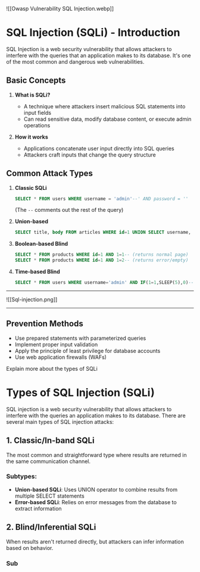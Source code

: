 
![[Owasp Vulnerability SQL Injection.webp]]
# SQL Injection (SQLi) - Introduction

SQL Injection is a web security vulnerability that allows attackers to interfere with the queries that an application makes to its database. It's one of the most common and dangerous web vulnerabilities.

## Basic Concepts

1. **What is SQLi?**
   - A technique where attackers insert malicious SQL statements into input fields
   - Can read sensitive data, modify database content, or execute admin operations

2. **How it works**
   - Applications concatenate user input directly into SQL queries
   - Attackers craft inputs that change the query structure

## Common Attack Types

1. **Classic SQLi**
   ```sql
   SELECT * FROM users WHERE username = 'admin'--' AND password = ''
   ```
   (The `--` comments out the rest of the query)

2. **Union-based**
   ```sql
   SELECT title, body FROM articles WHERE id=1 UNION SELECT username, password FROM users--
   ```

3. **Boolean-based Blind**
   ```sql
   SELECT * FROM products WHERE id=1 AND 1=1-- (returns normal page)
   SELECT * FROM products WHERE id=1 AND 1=2-- (returns error/empty)
   ```

4. **Time-based Blind**
   ```sql
   SELECT * FROM users WHERE username='admin' AND IF(1=1,SLEEP(5),0)--'
   ```
---
![[Sql-injection.png]]

---
## Prevention Methods

- Use prepared statements with parameterized queries
- Implement proper input validation
- Apply the principle of least privilege for database accounts
- Use web application firewalls (WAFs)

Explain more about the types of SQLi

 # Types of SQL Injection (SQLi)

SQL injection is a web security vulnerability that allows attackers to interfere with the queries an application makes to its database. There are several main types of SQL injection attacks:

## 1. Classic/In-band SQLi
The most common and straightforward type where results are returned in the same communication channel.

### Subtypes:
- **Union-based SQLi**: Uses UNION operator to combine results from multiple SELECT statements
- **Error-based SQLi**: Relies on error messages from the database to extract information

## 2. Blind/Inferential SQLi
When results aren't returned directly, but attackers can infer information based on behavior.

### Sub